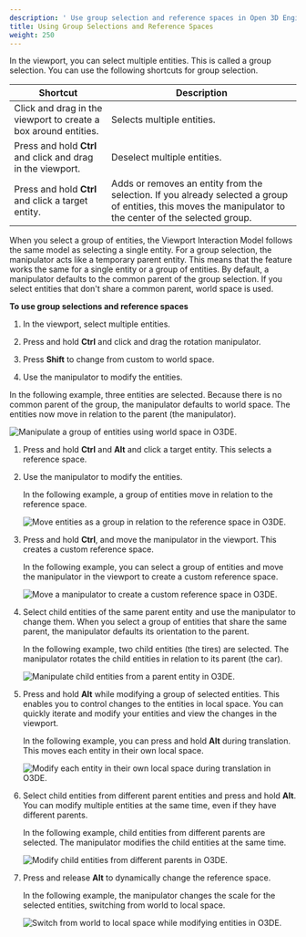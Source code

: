 ```yaml
---
description: ' Use group selection and reference spaces in Open 3D Engine. '
title: Using Group Selections and Reference Spaces
weight: 250
---
```


In the viewport, you can select multiple entities. This is called a group selection. You can use the following shortcuts for group selection.

| Shortcut | Description |
| --- | --- |
| Click and drag in the viewport to create a box around entities. |  Selects multiple entities.  |
|  Press and hold **Ctrl** and click and drag in the viewport.  | Deselect multiple entities. |
|  Press and hold **Ctrl** and click a target entity.  |  Adds or removes an entity from the selection. If you already selected a group of entities, this moves the manipulator to the center of the selected group.  |

When you select a group of entities, the Viewport Interaction Model follows the same model as selecting a single entity. For a group selection, the manipulator acts like a temporary parent entity. This means that the feature works the same for a single entity or a group of entities. By default, a manipulator defaults to the common parent of the group selection. If you select entities that don't share a common parent, world space is used.

**To use group selections and reference spaces**

1. In the viewport, select multiple entities.

1. Press and hold **Ctrl** and click and drag the rotation manipulator.

1. Press **Shift** to change from custom to world space.

1. Use the manipulator to modify the entities.

In the following example, three entities are selected. Because there is no common parent of the group, the manipulator defaults to world space. The entities now move in relation to the parent (the manipulator).

![Manipulate a group of entities using world space in O3DE.](/images/user-guide/viewportinteractionmodel/viewport-selection-model-6.gif)

1. Press and hold **Ctrl** and **Alt** and click a target entity. This selects a reference space.

1. Use the manipulator to modify the entities.

   In the following example, a group of entities move in relation to the reference space.

   ![Move entities as a group in relation to the reference space in O3DE.](/images/shared/viewport-selection-model-7.gif)

1. Press and hold **Ctrl**, and move the manipulator in the viewport. This creates a custom reference space.

   In the following example, you can select a group of entities and move the manipulator in the viewport to create a custom reference space.

   ![Move a manipulator to create a custom reference space in O3DE.](/images/user-guide/viewportinteractionmodel/viewport-selection-model-8.gif)

1. Select child entities of the same parent entity and use the manipulator to change them. When you select a group of entities that share the same parent, the manipulator defaults its orientation to the parent.

   In the following example, two child entities (the tires) are selected. The manipulator rotates the child entities in relation to its parent (the car).

   ![Manipulate child entities from a parent entity in O3DE.](/images/user-guide/viewportinteractionmodel/viewport-selection-model-9.gif)

1. Press and hold **Alt** while modifying a group of selected entities. This enables you to control changes to the entities in local space. You can quickly iterate and modify your entities and view the changes in the viewport.

   In the following example, you can press and hold **Alt** during translation. This moves each entity in their own local space.

   ![Modify each entity in their own local space during translation in O3DE.](/images/user-guide/viewportinteractionmodel/viewport-selection-model-10.gif)

1. Select child entities from different parent entities and press and hold **Alt**. You can modify multiple entities at the same time, even if they have different parents.

   In the following example, child entities from different parents are selected. The manipulator modifies the child entities at the same time.

   ![Modify child entities from different parents in O3DE.](/images/user-guide/viewportinteractionmodel/viewport-selection-model-11.gif)

1. Press and release **Alt** to dynamically change the reference space.

   In the following example, the manipulator changes the scale for the selected entities, switching from world to local space.

   ![Switch from world to local space while modifying entities in O3DE.](/images/user-guide/viewportinteractionmodel/viewport-selection-model-12.gif)
